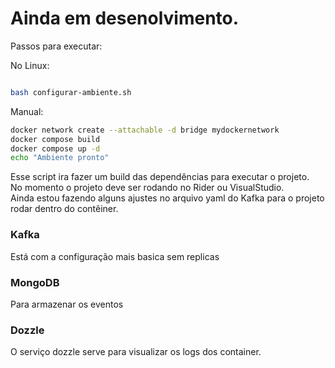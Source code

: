 # Ainda em desenolvimento.

Passos para executar:

No Linux:
```bash

bash configurar-ambiente.sh

```
Manual:
```bash
docker network create --attachable -d bridge mydockernetwork
docker compose build
docker compose up -d
echo "Ambiente pronto"

```

Esse script ira fazer um build das dependências para executar o projeto.\
No momento o projeto deve ser rodando no Rider ou VisualStudio.\
Ainda estou fazendo alguns ajustes no arquivo yaml do Kafka para o projeto rodar dentro do contêiner.

### Kafka
Está com a configuração mais basica sem replicas

### MongoDB
Para armazenar os eventos

### Dozzle
O serviço dozzle serve para visualizar os logs dos container.
